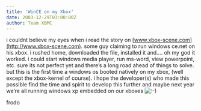```yaml
---
title: 'WinCE on my Xbox'
date: 2003-12-29T03:00:00Z
author: Team XBMC
---
```

i couldnt believe my eyes when i read the story on [www.xbox-scene.com](http://www.xbox-scene.com). some guy claiming to run windows ce.net on his xbox. i rushed home, downloaded the file, installed it and…. oh my god it worked. i could start windows media player, run ms-word, view powerpoint, etc. sure its not perfect yet and there’s a long road ahead of things to solve. but this is the first time a windows os booted natively on my xbox, (well except the xbox-kernel of course). i hope the developer(s) who made this possible find the time and spirit to develop this further and maybe next year we’re all running windows xp embedded on our xboxes ![:-)](/sites/default/files/uploads/icon_smile.gif)

 frodo

 